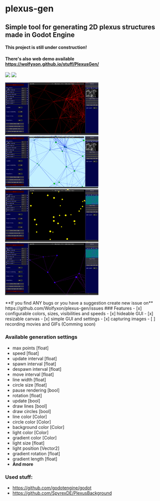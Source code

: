# plexus-gen
## Simple tool for generating 2D plexus structures made in Godot Engine
#### This project is still under construction!
#### There's also web demo available https://wolfyxon.github.io/stuff/PlexusGen/
![](https://img.shields.io/github/downloads/Wolfyxon/plexus-gen/total) ![](https://img.shields.io/github/v/tag/Wolfyxon/plexus-gen)
<p float="left">
<img src="https://raw.githubusercontent.com/Wolfyxon/plexus-gen/main/github/img/screenshot1.png" width="300px"> <img src="https://raw.githubusercontent.com/Wolfyxon/plexus-gen/main/github/img/screenshot2.png" width="300px"> <img src="https://raw.githubusercontent.com/Wolfyxon/plexus-gen/main/github/img/screenshot3.png" width="300px"> <img src="https://raw.githubusercontent.com/Wolfyxon/plexus-gen/main/github/img/screenshot4.png" width="300px">
</p>
**If you find ANY bugs or you have a suggestion create new issue on** https://github.com/Wolfyxon/plexus-gen/issues
### Features
- [x] configurable colors, sizes, visibilities and speeds
- [x] hideable GUI
- [x] resizable canvas 
- [x] simple GUI and settings
- [x] capturing images 
- [ ] recording movies and GIFs (Comming soon)

### Available generation settings
- max points [float]
- speed [float]
- update interval [float]
- spawn interval [float]
- despawn interval [float]
- move interval [float]
- line width [float]
- circle size [float]
- pause rendering [bool]
- rotation [float]
- update [bool]
- draw lines [bool]
- draw circles [bool]
- line color [Color]
- circle color [Color]
- background color [Color]
- light color [Color]
- gradient color [Color]
- light size [float]
- light position [Vector2]
- gradient rotation [float]
- gradient length [float]
- **And more**

### Used stuff:
- https://github.com/godotengine/godot
- https://github.com/SpyrexDE/PlexusBackground
